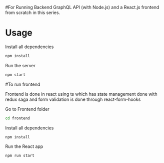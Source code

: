 #For Running Backend 
GraphQL API (with Node.js) and a React.js frontend from scratch in this series.

# Usage

Install all dependencies
```sh
npm install
```

Run the server
```sh
npm start
```

#To run frontend 
 
 Frontend is done in react using ts which has state management done with redux saga and form validation is done through react-form-hooks
 
 Go to Frontend folder
 ```sh
cd frontend
```
 
 
 Install all dependencies
```sh
npm install
```

Run the React app
```sh
npm run start
```
